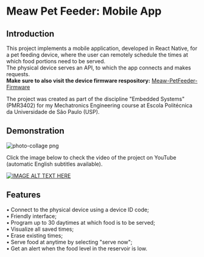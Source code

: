 # Meaw Pet Feeder: Mobile App

## Introduction

This project implements a mobile application, developed in React Native, for a pet feeding device, where the user can remotely schedule the times at which food portions need to be served. <br>
The physical device serves an API, to which the app connects and makes requests. <br>
**Make sure to also visit the device firmware respository:** [Meaw-PetFeeder-Firmware](https://github.com/MatheusCavini/Meaw-PetFeeder-Firmware)

The project was created as part of the discipline "Embedded Systems" (PMR3402) for my Mechatronics Engineering course at Escola Politécnica da Universidade de São Paulo (USP).


## Demonstration
![photo-collage png](https://github.com/user-attachments/assets/f0876a33-8d56-4e1e-ba0d-1027161b68c4)


Click the image below to check the video of the project on YouTube (automatic English subtitles available).

[![IMAGE ALT TEXT HERE](https://img.youtube.com/vi/Ps0keci-ifc/0.jpg)](https://www.youtube.com/watch?v=Ps0keci-ifc)


## Features
• Connect to the physical device using a device ID code; <br>
• Friendly interface; <br>
• Program up to 30 daytimes at which food is to be served; <br>
• Visualize all saved times; <br>
• Erase existing times; <br>
• Serve food at anytime by selecting "serve now";<br>
• Get an alert when the food level in the reservoir is low.
